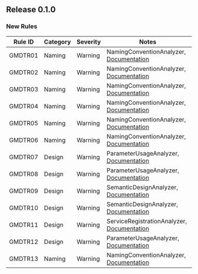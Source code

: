 ## Release 0.1.0

### New Rules

Rule ID | Category | Severity | Notes
--------|----------|----------|-------
GMDTR01 | Naming | Warning | NamingConventionAnalyzer, [Documentation](https://github.com/gsoft-inc/gsoft-extensions-mediatr)
GMDTR02 | Naming | Warning | NamingConventionAnalyzer, [Documentation](https://github.com/gsoft-inc/gsoft-extensions-mediatr)
GMDTR03 | Naming | Warning | NamingConventionAnalyzer, [Documentation](https://github.com/gsoft-inc/gsoft-extensions-mediatr)
GMDTR04 | Naming | Warning | NamingConventionAnalyzer, [Documentation](https://github.com/gsoft-inc/gsoft-extensions-mediatr)
GMDTR05 | Naming | Warning | NamingConventionAnalyzer, [Documentation](https://github.com/gsoft-inc/gsoft-extensions-mediatr)
GMDTR06 | Naming | Warning | NamingConventionAnalyzer, [Documentation](https://github.com/gsoft-inc/gsoft-extensions-mediatr)
GMDTR07 | Design | Warning | ParameterUsageAnalyzer, [Documentation](https://github.com/gsoft-inc/gsoft-extensions-mediatr)
GMDTR08 | Design | Warning | ParameterUsageAnalyzer, [Documentation](https://github.com/gsoft-inc/gsoft-extensions-mediatr)
GMDTR09 | Design | Warning | SemanticDesignAnalyzer, [Documentation](https://github.com/gsoft-inc/gsoft-extensions-mediatr)
GMDTR10 | Design | Warning | SemanticDesignAnalyzer, [Documentation](https://github.com/gsoft-inc/gsoft-extensions-mediatr)
GMDTR11 | Design | Warning | ServiceRegistrationAnalyzer, [Documentation](https://github.com/gsoft-inc/gsoft-extensions-mediatr)
GMDTR12 | Design | Warning | ParameterUsageAnalyzer, [Documentation](https://github.com/gsoft-inc/gsoft-extensions-mediatr)
GMDTR13 | Naming | Warning | NamingConventionAnalyzer, [Documentation](https://github.com/gsoft-inc/gsoft-extensions-mediatr)